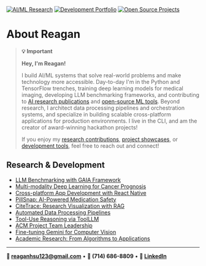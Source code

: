 [![AI/ML Research](https://img.shields.io/badge/AI%2FML-Research-blueviolet?style=for-the-badge)](https://github.com/Cheggin)
[![Development Portfolio](https://img.shields.io/badge/Development-Portfolio-blue?style=for-the-badge)](https://github.com/Cheggin?tab=repositories)
[![Open Source Projects](https://img.shields.io/badge/Open%20Source-Projects-blueviolet?style=for-the-badge)](https://github.com/Cheggin?tab=repositories)

# About Reagan

> **💡 Important**
> 
> **Hey, I'm Reagan!**
> 
> I build AI/ML systems that solve real-world problems and make technology more accessible. Day-to-day I'm in the Python and TensorFlow trenches, training deep learning models for medical imaging, developing LLM benchmarking frameworks, and contributing to [AI research publications](https://github.com/Cheggin) and [open-source ML tools](https://github.com/Cheggin?tab=repositories). Beyond research, I architect data processing pipelines and orchestration systems, and specialize in building scalable cross-platform applications for production environments. I live in the CLI, and am the creator of award-winning hackathon projects!
> 
> If you enjoy my [research contributions](https://github.com/Cheggin), [project showcases](https://github.com/Cheggin?tab=repositories), or [development tools](https://github.com/Cheggin), feel free to reach out and connect!

## Research & Development

- [LLM Benchmarking with GAIA Framework](https://github.com/Cheggin)
- [Multi-modality Deep Learning for Cancer Prognosis](https://github.com/Cheggin)
- [Cross-platform App Development with React Native](https://github.com/Cheggin)
- [PillSnap: AI-Powered Medication Safety](https://github.com/Cheggin/PillSnap)
- [CiteTrace: Research Visualization with RAG](https://github.com/Cheggin/CiteTrace)
- [Automated Data Processing Pipelines](https://github.com/Cheggin)
- [Tool-Use Reasoning via ToolLLM](https://github.com/Cheggin)
- [ACM Project Team Leadership](https://github.com/Cheggin)
- [Fine-tuning Gemini for Computer Vision](https://github.com/Cheggin)
- [Academic Research: From Algorithms to Applications](https://github.com/Cheggin)

---

**📧 reaganhsu123@gmail.com** • **📱 (714) 686-8809** • **💼 [LinkedIn](https://linkedin.com/in/reaganhsu)**
